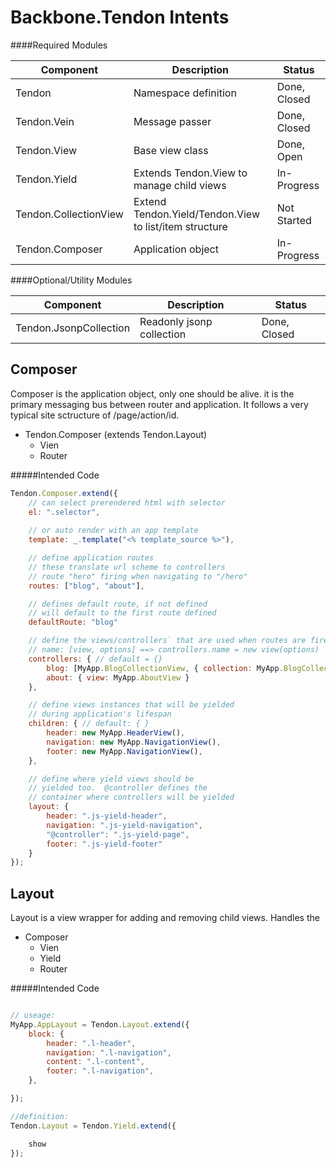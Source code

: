 Backbone.Tendon Intents
======

####Required Modules

Component | Description | Status
--- | --- | ---
Tendon | Namespace definition | Done, Closed
Tendon.Vein | Message passer | Done, Closed
Tendon.View | Base view class | Done, Open
Tendon.Yield | Extends Tendon.View to manage child views | In-Progress
Tendon.CollectionView | Extend Tendon.Yield/Tendon.View to list/item structure | Not Started
Tendon.Composer | Application object | In-Progress


####Optional/Utility Modules

Component | Description | Status
--- | --- | ---
Tendon.JsonpCollection | Readonly jsonp collection | Done, Closed



Composer
---

Composer is the application object, only one should be alive.  it is the primary messaging bus between router and application.  It follows a very typical site sctructure of /page/action/id.

* Tendon.Composer (extends Tendon.Layout)
    + Vien
    + Router

#####Intended Code

```js
Tendon.Composer.extend({
    // can select prerendered html with selector
    el: ".selector",
    
    // or auto render with an app template
    template: _.template("<% template_source %>"),

    // define application routes 
    // these translate url scheme to controllers
    // route "hero" firing when navigating to "/hero"
    routes: ["blog", "about"],

    // defines default route, if not defined
    // will default to the first route defined
    defaultRoute: "blog"

    // define the views/controllers` that are used when routes are fired
    // name: [view, options] ==> controllers.name = new view(options)
    controllers: { // default = {}
        blog: [MyApp.BlogCollectionView, { collection: MyApp.BlogCollection }],
        about: { view: MyApp.AboutView }
    },

    // define views instances that will be yielded
    // during application's lifespan
    children: { // default: { }
        header: new MyApp.HeaderView(),
        navigation: new MyApp.NavigationView(),
        footer: new MyApp.NavigationView(),
    },

    // define where yield views should be 
    // yielded too.  @controller defines the
    // container where controllers will be yielded
    layout: {
        header: ".js-yield-header",
        navigation: ".js-yield-navigation",
        "@controller": ".js-yield-page",
        footer: ".js-yield-footer"
    }
});

```


Layout
---

Layout is a view wrapper for adding and removing child views.  Handles the 


* Composer
    + Vien
    + Yield
    + Router

#####Intended Code

```js

// useage:
MyApp.AppLayout = Tendon.Layout.extend({
    block: {
        header: ".l-header",
        navigation: ".l-navigation",
        content: ".l-content",
        footer: ".l-navigation",
    },

});

//definition:
Tendon.Layout = Tendon.Yield.extend({

    show
});
```



